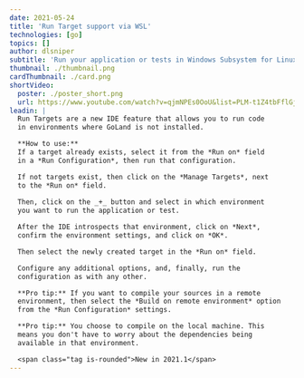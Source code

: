 ```yaml
---
date: 2021-05-24
title: 'Run Target support via WSL'
technologies: [go]
topics: []
author: dlsniper
subtitle: 'Run your application or tests in Windows Subsystem for Linux (WSL) with ease'
thumbnail: ./thumbnail.png
cardThumbnail: ./card.png
shortVideo:
  poster: ./poster_short.png
  url: https://www.youtube.com/watch?v=qjmNPEs0OoU&list=PLM-t1Z4tbFflGjn5Qzjjku5J7SX3p-nhY&index=1&t=0s
leadin: |
  Run Targets are a new IDE feature that allows you to run code
  in environments where GoLand is not installed.

  **How to use:**
  If a target already exists, select it from the *Run on* field
  in a *Run Configuration*, then run that configuration.

  If not targets exist, then click on the *Manage Targets*, next
  to the *Run on* field.
  
  Then, click on the _+_ button and select in which environment
  you want to run the application or test.

  After the IDE introspects that environment, click on *Next*,
  confirm the environment settings, and click on *OK*.

  Then select the newly created target in the *Run on* field.

  Configure any additional options, and, finally, run the
  configuration as with any other. 

  **Pro tip:** If you want to compile your sources in a remote
  environment, then select the *Build on remote environment* option
  from the *Run Configuration* settings.

  **Pro tip:** You choose to compile on the local machine. This
  means you don't have to worry about the dependencies being
  available in that environment.

  <span class="tag is-rounded">New in 2021.1</span>
---
```

